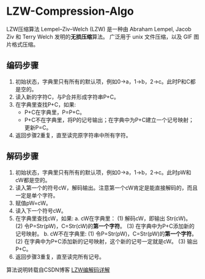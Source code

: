 # LZW-Compression-Algo
LZW压缩算法
Lempel–Ziv–Welch (LZW) 是一种由 Abraham Lempel, Jacob Ziv 和 Terry Welch 发明的**无损压缩**算法。
广泛用于 unix 文件压缩，以及 GIF 图片格式压缩。

## 编码步骤
 1. 初始状态，字典里只有所有的默认项，例如0->a，1->b，2->c。此时P和C都是空的。
 2. 读入新的字符C，与P合并形成字符串P+C。
 3. 在字典里查找P+C，如果:
    - P+C在字典里，P=P+C。
    - P+C不在字典里，将P的记号输出；在字典中为P+C建立一个记号映射；更新P=C。
 4. 返回步骤2重复，直至读完原字符串中所有字符。

## 解码步骤
1. 初始状态，字典里只有所有的默认项，例如0->a，1->b，2->c。此时pW和cW都是空的。
2. 读入第一个的符号cW，解码输出。注意第一个cW肯定是能直接解码的，而且一定是单个字符。
3. 赋值pW=cW。
4. 读入下一个符号cW。
5. 在字典里查找cW，如果:
   a. cW在字典里：
     (1) 解码cW，即输出 Str(cW)。
     (2) 令P=Str(pW)，C=Str(cW)的**第一个字符**。
     (3) 在字典中为P+C添加新的记号映射。
   b. cW不在字典里:
     (1) 令P=Str(pW)，C=Str(pW)的**第一个字符**。
     (2) 在字典中为P+C添加新的记号映射，这个新的记号一定就是cW。
     (3) 输出P+C。
6. 返回步骤3重复，直至读完所有记号。

算法说明转载自CSDN博客
[LZW编解码详解](https://blog.csdn.net/hanzhen7541/article/details/91141112?tdsourcetag=s_pctim_aiomsg)
